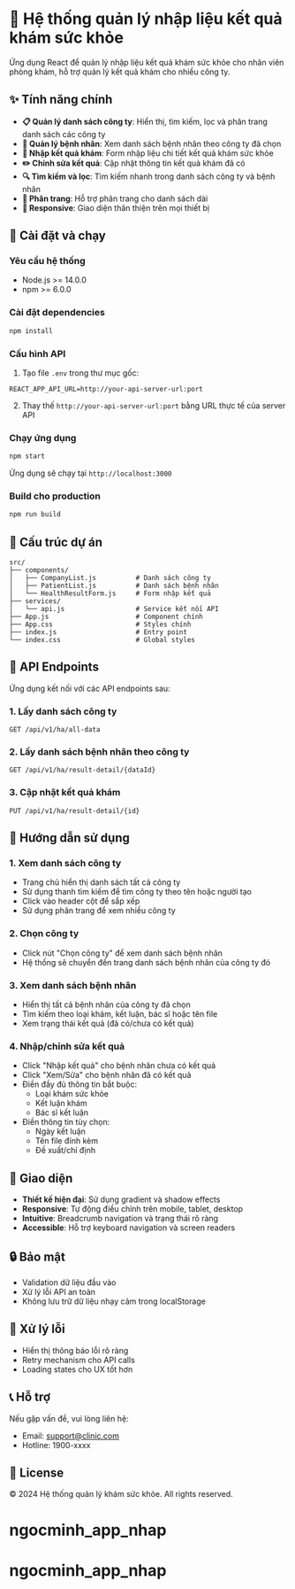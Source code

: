 # 🏥 Hệ thống quản lý nhập liệu kết quả khám sức khỏe

Ứng dụng React để quản lý nhập liệu kết quả khám sức khỏe cho nhân viên phòng khám, hỗ trợ quản lý kết quả khám cho nhiều công ty.

## ✨ Tính năng chính

-   **📋 Quản lý danh sách công ty**: Hiển thị, tìm kiếm, lọc và phân trang danh sách các công ty
-   **👥 Quản lý bệnh nhân**: Xem danh sách bệnh nhân theo công ty đã chọn
-   **📝 Nhập kết quả khám**: Form nhập liệu chi tiết kết quả khám sức khỏe
-   **✏️ Chỉnh sửa kết quả**: Cập nhật thông tin kết quả khám đã có
-   **🔍 Tìm kiếm và lọc**: Tìm kiếm nhanh trong danh sách công ty và bệnh nhân
-   **📄 Phân trang**: Hỗ trợ phân trang cho danh sách dài
-   **📱 Responsive**: Giao diện thân thiện trên mọi thiết bị

## 🚀 Cài đặt và chạy

### Yêu cầu hệ thống

-   Node.js >= 14.0.0
-   npm >= 6.0.0

### Cài đặt dependencies

```bash
npm install
```

### Cấu hình API

1. Tạo file `.env` trong thư mục gốc:

```env
REACT_APP_API_URL=http://your-api-server-url:port
```

2. Thay thế `http://your-api-server-url:port` bằng URL thực tế của server API

### Chạy ứng dụng

```bash
npm start
```

Ứng dụng sẽ chạy tại `http://localhost:3000`

### Build cho production

```bash
npm run build
```

## 🔧 Cấu trúc dự án

```
src/
├── components/
│   ├── CompanyList.js          # Danh sách công ty
│   ├── PatientList.js          # Danh sách bệnh nhân
│   └── HealthResultForm.js     # Form nhập kết quả
├── services/
│   └── api.js                  # Service kết nối API
├── App.js                      # Component chính
├── App.css                     # Styles chính
├── index.js                    # Entry point
└── index.css                   # Global styles
```

## 📡 API Endpoints

Ứng dụng kết nối với các API endpoints sau:

### 1. Lấy danh sách công ty

```
GET /api/v1/ha/all-data
```

### 2. Lấy danh sách bệnh nhân theo công ty

```
GET /api/v1/ha/result-detail/{dataId}
```

### 3. Cập nhật kết quả khám

```
PUT /api/v1/ha/result-detail/{id}
```

## 🎯 Hướng dẫn sử dụng

### 1. Xem danh sách công ty

-   Trang chủ hiển thị danh sách tất cả công ty
-   Sử dụng thanh tìm kiếm để tìm công ty theo tên hoặc người tạo
-   Click vào header cột để sắp xếp
-   Sử dụng phân trang để xem nhiều công ty

### 2. Chọn công ty

-   Click nút "Chọn công ty" để xem danh sách bệnh nhân
-   Hệ thống sẽ chuyển đến trang danh sách bệnh nhân của công ty đó

### 3. Xem danh sách bệnh nhân

-   Hiển thị tất cả bệnh nhân của công ty đã chọn
-   Tìm kiếm theo loại khám, kết luận, bác sĩ hoặc tên file
-   Xem trạng thái kết quả (đã có/chưa có kết quả)

### 4. Nhập/chỉnh sửa kết quả

-   Click "Nhập kết quả" cho bệnh nhân chưa có kết quả
-   Click "Xem/Sửa" cho bệnh nhân đã có kết quả
-   Điền đầy đủ thông tin bắt buộc:
    -   Loại khám sức khỏe
    -   Kết luận khám
    -   Bác sĩ kết luận
-   Điền thông tin tùy chọn:
    -   Ngày kết luận
    -   Tên file đính kèm
    -   Đề xuất/chỉ định

## 🎨 Giao diện

-   **Thiết kế hiện đại**: Sử dụng gradient và shadow effects
-   **Responsive**: Tự động điều chỉnh trên mobile, tablet, desktop
-   **Intuitive**: Breadcrumb navigation và trạng thái rõ ràng
-   **Accessible**: Hỗ trợ keyboard navigation và screen readers

## 🔒 Bảo mật

-   Validation dữ liệu đầu vào
-   Xử lý lỗi API an toàn
-   Không lưu trữ dữ liệu nhạy cảm trong localStorage

## 🐛 Xử lý lỗi

-   Hiển thị thông báo lỗi rõ ràng
-   Retry mechanism cho API calls
-   Loading states cho UX tốt hơn

## 📞 Hỗ trợ

Nếu gặp vấn đề, vui lòng liên hệ:

-   Email: support@clinic.com
-   Hotline: 1900-xxxx

## 📄 License

© 2024 Hệ thống quản lý khám sức khỏe. All rights reserved.
# ngocminh_app_nhap
# ngocminh_app_nhap
